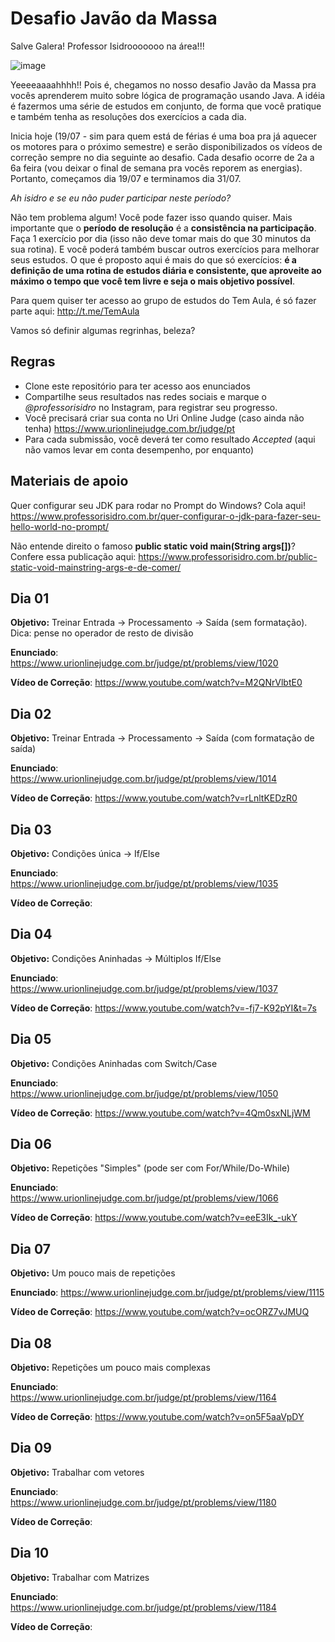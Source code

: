 # Desafio Javão da Massa

Salve Galera! Professor Isidrooooooo na área!!!

![image](http://vacanerd.com.br/wp-content/uploads/2013/11/1178380801_f-300x225.jpg)

Yeeeeaaaahhhh!! Pois é, chegamos no nosso desafio Javão da Massa pra vocês aprenderem muito sobre lógica de programação usando Java. A idéia é fazermos uma série de estudos em conjunto, de forma que você pratique e também tenha as resoluções dos exercícios a cada dia. 

Inicia hoje (19/07 - sim para quem está de férias é uma boa pra já aquecer os motores para o próximo semestre) e serão disponibilizados os vídeos de correção sempre no dia seguinte ao desafio. Cada desafio ocorre de 2a a 6a feira (vou deixar o final de semana pra vocês reporem as energias). Portanto, começamos dia 19/07 e terminamos dia 31/07.

*Ah isidro e se eu não puder participar neste período?*

Não tem problema algum! Você pode fazer isso quando quiser. Mais importante que o **período de resolução** é a **consistência na participação**. Faça 1 exercício por dia (isso não deve tomar mais do que 30 minutos da sua rotina). E você poderá também buscar outros exercícios para melhorar seus estudos. O que é proposto aqui é mais do que só exercícios: **é a definição de uma rotina de estudos diária e consistente, que aproveite ao máximo o tempo que você tem livre e seja o mais objetivo possível**.

Para quem quiser ter acesso ao grupo de estudos do Tem Aula, é só fazer parte aqui: http://t.me/TemAula 

Vamos só definir algumas regrinhas, beleza?

## Regras
- Clone este repositório para ter acesso aos enunciados
- Compartilhe seus resultados nas redes sociais e marque o *@professorisidro* no Instagram, para registrar seu progresso.
- Você precisará criar sua conta no Uri Online Judge (caso ainda não tenha) https://www.urionlinejudge.com.br/judge/pt
- Para cada submissão, você deverá ter como resultado *Accepted* (aqui não vamos levar em conta desempenho, por enquanto)

## Materiais de apoio
Quer configurar seu JDK para rodar no Prompt do Windows? Cola aqui!
https://www.professorisidro.com.br/quer-configurar-o-jdk-para-fazer-seu-hello-world-no-prompt/

Não entende direito o famoso **public static void main(String args[])**? Confere essa publicação aqui:
https://www.professorisidro.com.br/public-static-void-mainstring-args-e-de-comer/


## Dia 01
**Objetivo:** Treinar Entrada -> Processamento -> Saída (sem formatação). Dica: pense no operador de resto de divisão

**Enunciado**: https://www.urionlinejudge.com.br/judge/pt/problems/view/1020

**Vídeo de Correção**: https://www.youtube.com/watch?v=M2QNrVlbtE0


## Dia 02
**Objetivo:** Treinar Entrada -> Processamento -> Saída (com formatação de saída)

**Enunciado**: https://www.urionlinejudge.com.br/judge/pt/problems/view/1014

**Vídeo de Correção**: https://www.youtube.com/watch?v=rLnltKEDzR0


## Dia 03
**Objetivo:** Condições única -> If/Else

**Enunciado**: https://www.urionlinejudge.com.br/judge/pt/problems/view/1035

**Vídeo de Correção**: 

## Dia 04
**Objetivo:** Condições Aninhadas -> Múltiplos If/Else

**Enunciado**: https://www.urionlinejudge.com.br/judge/pt/problems/view/1037

**Vídeo de Correção**: https://www.youtube.com/watch?v=-fj7-K92pYI&t=7s


## Dia 05
**Objetivo:** Condições Aninhadas com Switch/Case

**Enunciado**: https://www.urionlinejudge.com.br/judge/pt/problems/view/1050

**Vídeo de Correção**: https://www.youtube.com/watch?v=4Qm0sxNLjWM


## Dia 06
**Objetivo:** Repetições "Simples" (pode ser com For/While/Do-While)

**Enunciado**: https://www.urionlinejudge.com.br/judge/pt/problems/view/1066

**Vídeo de Correção**: https://www.youtube.com/watch?v=eeE3Ik_-ukY


## Dia 07
**Objetivo:** Um pouco mais de repetições

**Enunciado**: https://www.urionlinejudge.com.br/judge/pt/problems/view/1115

**Vídeo de Correção**: https://www.youtube.com/watch?v=ocORZ7vJMUQ


## Dia 08
**Objetivo:** Repetições um pouco mais complexas

**Enunciado**: https://www.urionlinejudge.com.br/judge/pt/problems/view/1164

**Vídeo de Correção**: https://www.youtube.com/watch?v=on5F5aaVpDY


## Dia 09
**Objetivo:** Trabalhar com vetores

**Enunciado**: https://www.urionlinejudge.com.br/judge/pt/problems/view/1180

**Vídeo de Correção**: 


## Dia 10
**Objetivo:** Trabalhar com Matrizes

**Enunciado**: https://www.urionlinejudge.com.br/judge/pt/problems/view/1184

**Vídeo de Correção**: 


